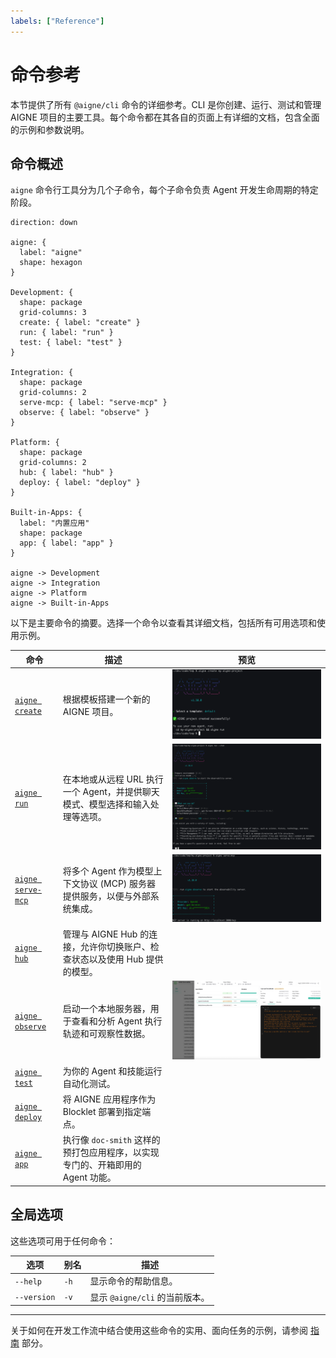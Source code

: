 ```yaml
---
labels: ["Reference"]
---
```


# 命令参考

本节提供了所有 `@aigne/cli` 命令的详细参考。CLI 是你创建、运行、测试和管理 AIGNE 项目的主要工具。每个命令都在其各自的页面上有详细的文档，包含全面的示例和参数说明。

## 命令概述

`aigne` 命令行工具分为几个子命令，每个子命令负责 Agent 开发生命周期的特定阶段。

```d2
direction: down

aigne: {
  label: "aigne"
  shape: hexagon
}

Development: {
  shape: package
  grid-columns: 3
  create: { label: "create" }
  run: { label: "run" }
  test: { label: "test" }
}

Integration: {
  shape: package
  grid-columns: 2
  serve-mcp: { label: "serve-mcp" }
  observe: { label: "observe" }
}

Platform: {
  shape: package
  grid-columns: 2
  hub: { label: "hub" }
  deploy: { label: "deploy" }
}

Built-in-Apps: {
  label: "内置应用"
  shape: package
  app: { label: "app" }
}

aigne -> Development
aigne -> Integration
aigne -> Platform
aigne -> Built-in-Apps
```

以下是主要命令的摘要。选择一个命令以查看其详细文档，包括所有可用选项和使用示例。

| 命令                                                      | 描述                                                                                                          | 预览                                                                                                         |
| --------------------------------------------------------- | ------------------------------------------------------------------------------------------------------------- | ------------------------------------------------------------------------------------------------------------ |
| [`aigne create`](./command-reference-create.md)               | 根据模板搭建一个新的 AIGNE 项目。                                                                             | ![使用默认模板创建项目](../assets/create/create-project-using-default-template-success-message.png)          |
| [`aigne run`](./command-reference-run.md)                     | 在本地或从远程 URL 执行一个 Agent，并提供聊天模式、模型选择和输入处理等选项。                                     | ![在聊天模式下运行项目](../assets/run/run-default-template-project-in-chat-mode.png)                           |
| [`aigne serve-mcp`](./command-reference-serve-mcp.md)         | 将多个 Agent 作为模型上下文协议 (MCP) 服务器提供服务，以便与外部系统集成。                                        | ![运行 MCP 服务器](../assets/run-mcp-service.png)                                                            |
| [`aigne hub`](./command-reference-hub.md)                     | 管理与 AIGNE Hub 的连接，允许你切换账户、检查状态以及使用 Hub 提供的模型。                                        |                                                                                                              |
| [`aigne observe`](./command-reference-observe.md)             | 启动一个本地服务器，用于查看和分析 Agent 执行轨迹和可观察性数据。                                               | ![在可观察性 UI 中查看调用详情](../assets/observe/observe-view-call-details.png)                             |
| [`aigne test`](./command-reference-test.md)                   | 为你的 Agent 和技能运行自动化测试。                                                                           |                                                                                                              |
| [`aigne deploy`](./command-reference-deploy.md)               | 将 AIGNE 应用程序作为 Blocklet 部署到指定端点。                                                               |                                                                                                              |
| [`aigne app`](./command-reference-built-in-apps.md)           | 执行像 `doc-smith` 这样的预打包应用程序，以实现专门的、开箱即用的 Agent 功能。                                  |                                                                                                              |

## 全局选项

这些选项可用于任何命令：

| 选项        | 别名 | 描述                                         |
| ----------- | ---- | -------------------------------------------- |
| `--help`    | `-h` | 显示命令的帮助信息。                         |
| `--version` | `-v` | 显示 `@aigne/cli` 的当前版本。                 |

---

关于如何在开发工作流中结合使用这些命令的实用、面向任务的示例，请参阅 [指南](./guides.md) 部分。